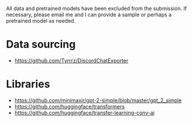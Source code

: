 All data and pretrained models have been excluded from the submission. If necessary, please email me and I can provide a sample or perhaps a pretrained model as needed.

# Data sourcing 
- https://github.com/Tyrrrz/DiscordChatExporter

# Libraries
- https://github.com/minimaxir/gpt-2-simple/blob/master/gpt_2_simple
- https://github.com/huggingface/transformers
- https://github.com/huggingface/transfer-learning-conv-ai

